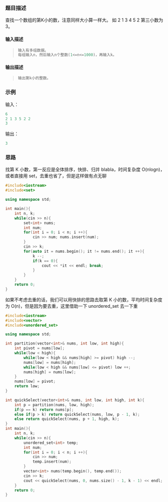 ### 题目描述

查找一个数组的第K小的数，注意同样大小算一样大。  如 2 1 3 4 5 2 第三小数为3。

#### 输入描述　　

> ```c++
> 输入有多组数据。
> 每组输入n，然后输入n个整数(1<=n<=1000)，再输入k。
> ```

#### 输出描述

> ```c++
> 输出第k小的整数。
> ```

### 示例

输入：

```c++
6
2 1 3 5 2 2
3
```

输出：

```c++
3
```

### 思路

找第 K 小数，第一反应是全体排序，快排、归并 blabla，时间复杂度 O(nlogn)，或者直接用 set，去重也省了，但是这样做有点无聊

```c++
#include<iostream>
#include<set>

using namespace std;

int main(){
    int n, k;
    while(cin >> n){
        set<int> nums;
        int num;
        for(int i = 0; i < n; i ++){
            cin >> num; nums.insert(num);
        }
        cin >> k;
        for(auto it = nums.begin(); it != nums.end(); it ++){
            k --;
            if(k == 0){
                cout << *it << endl; break;
            }
        }
    }
    return 0;
}
```

如果不考虑去重的话，我们可以用快排的思路去取第 K 小的数，平均时间复杂度为 O(n)，但是因为要去重，这里借助一下 unordered_set 去一下重

```c++
#include<iostream>
#include<vector>
#include<unordered_set>

using namespace std;

int partition(vector<int>& nums, int low, int high){
    int pivot = nums[low];
    while(low < high){
        while(low < high && nums[high] >= pivot) high --;
        nums[low] = nums[high];
        while(low < high && nums[low] <= pivot) low ++;
        nums[high] = nums[low];
    }
    nums[low] = pivot;
    return low;
}

int quickSelect(vector<int>& nums, int low, int high, int k){
    int p = partition(nums, low, high);
    if(p == k) return nums[p];
    else if(p > k) return quickSelect(nums, low, p - 1, k);
    else return quickSelect(nums, p + 1, high, k);
}
int main(){
    int n, k;
    while(cin >> n){
        unordered_set<int> temp;
        int num;
        for(int i = 0; i < n; i ++){
            cin >> num;
            temp.insert(num);
        }
        vector<int> nums(temp.begin(), temp.end());
        cin >> k;
        cout << quickSelect(nums, 0, nums.size() - 1, k - 1) << endl;
    }
    return 0;
}
```

